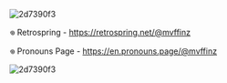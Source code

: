 ![2d7390f3](https://github.com/user-attachments/assets/f8800a2e-6c4c-4ab8-abe1-bd1caf9627e3)

𖦹 Retrospring - https://retrospring.net/@mvffinz

𖦹 Pronouns Page - https://en.pronouns.page/@mvffinz

![2d7390f3](https://github.com/user-attachments/assets/cb3bc26f-22c2-4a21-b566-b90222392e75)
